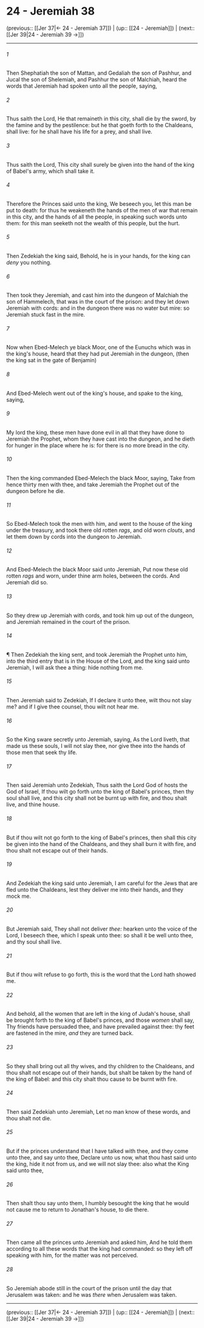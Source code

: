 # 24 - Jeremiah 38

(previous:: [[Jer 37|← 24 - Jeremiah 37]]) | (up:: [[24 - Jeremiah]]) | (next:: [[Jer 39|24 - Jeremiah 39 →]])

***


###### 1 
Then Shephatiah the son of Mattan, and Gedaliah the son of Pashhur, and Jucal the son of Shelemiah, and Pashhur the son of Malchiah, heard the words that Jeremiah had spoken unto all the people, saying, 

###### 2 
Thus saith the Lord, He that remaineth in this city, shall die by the sword, by the famine and by the pestilence: but he that goeth forth to the Chaldeans, shall live: for he shall have his life for a prey, and shall live. 

###### 3 
Thus saith the Lord, This city shall surely be given into the hand of the king of Babel's army, which shall take it. 

###### 4 
Therefore the Princes said unto the king, We beseech you, let this man be put to death: for thus he weakeneth the hands of the men of war that remain in this city, and the hands of all the people, in speaking such words unto them: for this man seeketh not the wealth of this people, but the hurt. 

###### 5 
Then Zedekiah the king said, Behold, he is in your hands, for the king can _deny_ you nothing. 

###### 6 
Then took they Jeremiah, and cast him into the dungeon of Malchiah the son of Hammelech, that was in the court of the prison: and they let down Jeremiah with cords: and in the dungeon there was no water but mire: so Jeremiah stuck fast in the mire. 

###### 7 
Now when Ebed-Melech ye black Moor, one of the Eunuchs which was in the king's house, heard that they had put Jeremiah in the dungeon, (then the king sat in the gate of Benjamin) 

###### 8 
And Ebed-Melech went out of the king's house, and spake to the king, saying, 

###### 9 
My lord the king, these men have done evil in all that they have done to Jeremiah the Prophet, whom they have cast into the dungeon, and he dieth for hunger in the place where he is: for there is no more bread in the city. 

###### 10 
Then the king commanded Ebed-Melech the black Moor, saying, Take from hence thirty men with thee, and take Jeremiah the Prophet out of the dungeon before he die. 

###### 11 
So Ebed-Melech took the men with him, and went to the house of the king under the treasury, and took there old rotten _rags_, and old worn _clouts_, and let them down by cords into the dungeon to Jeremiah. 

###### 12 
And Ebed-Melech the black Moor said unto Jeremiah, Put now these old rotten _rags_ and worn, under thine arm holes, between the cords. And Jeremiah did so. 

###### 13 
So they drew up Jeremiah with cords, and took him up out of the dungeon, and Jeremiah remained in the court of the prison. 

###### 14 
¶ Then Zedekiah the king sent, and took Jeremiah the Prophet unto him, into the third entry that is in the House of the Lord, and the king said unto Jeremiah, I will ask thee a thing: hide nothing from me. 

###### 15 
Then Jeremiah said to Zedekiah, If I declare it unto thee, wilt thou not slay me? and if I give thee counsel, thou wilt not hear me. 

###### 16 
So the King sware secretly unto Jeremiah, saying, As the Lord liveth, that made us these souls, I will not slay thee, nor give thee into the hands of those men that seek thy life. 

###### 17 
Then said Jeremiah unto Zedekiah, Thus saith the Lord God of hosts the God of Israel, If thou wilt go forth unto the king of Babel's princes, then thy soul shall live, and this city shall not be burnt up with fire, and thou shalt live, and thine house. 

###### 18 
But if thou wilt not go forth to the king of Babel's princes, then shall this city be given into the hand of the Chaldeans, and they shall burn it with fire, and thou shalt not escape out of their hands. 

###### 19 
And Zedekiah the king said unto Jeremiah, I am careful for the Jews that are fled unto the Chaldeans, lest they deliver me into their hands, and they mock me. 

###### 20 
But Jeremiah said, They shall not deliver _thee:_ hearken unto the voice of the Lord, I beseech thee, which I speak unto thee: so shall it be well unto thee, and thy soul shall live. 

###### 21 
But if thou wilt refuse to go forth, this is the word that the Lord hath showed me. 

###### 22 
And behold, all the women that are left in the king of Judah's house, shall be brought forth to the king of Babel's princes, and those _women_ shall say, Thy friends have persuaded thee, and have prevailed against thee: thy feet are fastened in the mire, _and_ they are turned back. 

###### 23 
So they shall bring out all thy wives, and thy children to the Chaldeans, and thou shalt not escape out of their hands, but shalt be taken by the hand of the king of Babel: and this city shalt thou cause to be burnt with fire. 

###### 24 
Then said Zedekiah unto Jeremiah, Let no man know of these words, and thou shalt not die. 

###### 25 
But if the princes understand that I have talked with thee, and they come unto thee, and say unto thee, Declare unto us now, what thou hast said unto the king, hide it not from us, and we will not slay thee: also what the King said unto thee, 

###### 26 
Then shalt thou say unto them, I humbly besought the king that he would not cause me to return to Jonathan's house, to die there. 

###### 27 
Then came all the princes unto Jeremiah and asked him, And he told them according to all these words that the king had commanded: so they left off speaking with him, for the matter was not perceived. 

###### 28 
So Jeremiah abode still in the court of the prison until the day that Jerusalem was taken: and he was _there_ when Jerusalem was taken.

***

(previous:: [[Jer 37|← 24 - Jeremiah 37]]) | (up:: [[24 - Jeremiah]]) | (next:: [[Jer 39|24 - Jeremiah 39 →]])
